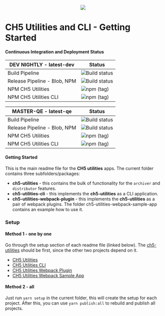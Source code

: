 <p align="center">
  <img src="https://kenticoprod.azureedge.net/kenticoblob/crestron/media/crestron/generalsiteimages/crestron-logo.png">
</p>
 
# CH5 Utilities and CLI - Getting Started

#### Continuous Integration and Deployment Status

| DEV NIGHTLY - latest-dev | Status |
| ------ | ----------- |
| Build Pipeline | ![Build status](https://dev.azure.com/crestron-mobile-devops/MobileApps/_apis/build/status/Blackbird/CoreBuild/CH5Utilities?branchName=dev) |
| Release Pipeline - Blob, NPM | ![Build status](https://vsrm.dev.azure.com/crestron-mobile-devops/_apis/public/Release/badge/0403b700-ab40-43cd-9990-961924c561bc/33/84) |
| NPM CH5 Utilities | ![npm (tag)](https://img.shields.io/npm/v/@crestron/ch5-utilities/latest-dev) |
| NPM CH5 Utilities CLI | ![npm (tag)](https://img.shields.io/npm/v/@crestron/ch5-utilities-cli/latest-dev) |

| MASTER-QE - latest-qe | Status |
| ------ | ----------- |
| Build Pipeline | ![Build status](https://dev.azure.com/crestron-mobile-devops/MobileApps/_apis/build/status/Blackbird/CoreBuild/CH5Utilities?branchName=master) |
| Release Pipeline - Blob, NPM | ![Build status](https://vsrm.dev.azure.com/crestron-mobile-devops/_apis/public/Release/badge/0403b700-ab40-43cd-9990-961924c561bc/33/90) |
| NPM CH5 Utilities | ![npm (tag)](https://img.shields.io/npm/v/@crestron/ch5-utilities/latest-qe) |
| NPM CH5 Utilities CLI | ![npm (tag)](https://img.shields.io/npm/v/@crestron/ch5-utilities-cli/latest-qe) |

#### Getting Started
This is the main readme file for the **CH5 utilities** apps.
The current folder contains three subfolders/packages: 

* **ch5-utilities** - this contains the bulk of functionality for the ``archiver`` and `` distributor`` features.
* **ch5-utilities-cli** - this implements the **ch5-utilities** as a CLI application. 
* **ch5-utilities-webpack-plugin** - this implements the **ch5-utilities** as a pair of webpack plugins. The folder ch5-utilities-webpack-sample-app contains an example how to use it.

### Setup

#### Method 1 - one by one

Go through the setup section of each readme file (linked below). The [ch5-utilities](./ch5-utilities/readme.md) should be first, since the other two projects depend on it.
- [CH5 Utilities](./ch5-utilities/README.md)
- [CH5 Utilities CLI](./ch5-utilities-cli/README.md)
- [CH5 Utilities Webpack Plugin](./ch5-utilities-webpack-plugin/README.md)
- [CH5 Utilities Webpack Sample App](./ch5-utilities-webpack-sample-app/README.md)

#### Method 2 - all

Just run `yarn setup` in the current folder, this will create the setup for each project.
After this, you can use `yarn publish:all` to rebuild and publish all projects.
